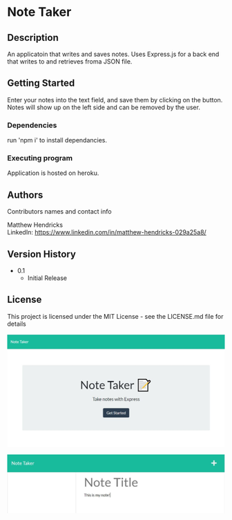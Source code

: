 # Note Taker 

## Description

An applicatoin that writes and saves notes. Uses Express.js for a back end that writes to and retrieves froma JSON file.

## Getting Started

Enter your notes into the text field, and save them by clicking on the button. Notes will show up on the left side and can be removed by the user.

### Dependencies

run 'npm i' to install dependancies.

### Executing program

Application is hosted on heroku.

## Authors

Contributors names and contact info

Matthew Hendricks  
LinkedIn: https://www.linkedin.com/in/matthew-hendricks-029a25a8/

## Version History

* 0.1
    * Initial Release

## License

This project is licensed under the MIT License - see the LICENSE.md file for details

![screen capture of index](https://github.com/hale-bopp97/note_taker/blob/main/Develop/public/assets/images/Capture1.JPG?raw=true)

![screen capture of notes page](https://github.com/hale-bopp97/express_note_taker/blob/main/public/assets/images/Capture3.JPG?raw=true)